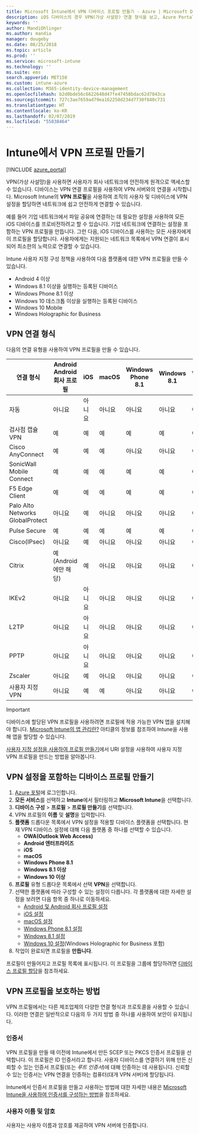 ```yaml
---
title: Microsoft Intune에서 VPN 디바이스 프로필 만들기 - Azure | Microsoft Docs
description: iOS 디바이스의 경우 VPN(가상 사설망) 연결 형식을 보고, Azure Portal에서 VPN 디바이스 프로필을 만들고, Microsoft Intune에서 인증서 또는 사용자 이름과 암호를 사용하여 VPN 프로필을 보호 하는 옵션을 확인합니다.
keywords: ''
author: MandiOhlinger
ms.author: mandia
manager: dougeby
ms.date: 08/25/2018
ms.topic: article
ms.prod: ''
ms.service: microsoft-intune
ms.technology: ''
ms.suite: ems
search.appverid: MET150
ms.custom: intune-azure
ms.collection: M365-identity-device-management
ms.openlocfilehash: b2d0bde56c6622648d47fe47458bdac62d7843ca
ms.sourcegitcommit: 727c3ae7659ad79ea162250d234d7730f840c731
ms.translationtype: HT
ms.contentlocale: ko-KR
ms.lasthandoff: 02/07/2019
ms.locfileid: "55838464"
---
```

# <a name="create-vpn-profiles-in-intune"></a>Intune에서 VPN 프로필 만들기

[!INCLUDE [azure_portal](./includes/azure_portal.md)]

VPN(가상 사설망)을 사용하면 사용자가 회사 네트워크에 안전하게 원격으로 액세스할 수 있습니다. 디바이스는 VPN 연결 프로필을 사용하여 VPN 서버와의 연결을 시작합니다. Microsoft Intune의 **VPN 프로필**을 사용하여 조직의 사용자 및 디바이스에 VPN 설정을 할당하면 네트워크에 쉽고 안전하게 연결할 수 있습니다.

예를 들어 기업 네트워크에서 파일 공유에 연결하는 데 필요한 설정을 사용하여 모든 iOS 디바이스를 프로비전하려고 할 수 있습니다. 기업 네트워크에 연결하는 설정을 포함하는 VPN 프로필을 만듭니다. 그런 다음, iOS 디바이스를 사용하는 모든 사용자에게 이 프로필을 할당합니다. 사용자에게는 지원되는 네트워크 목록에서 VPN 연결이 표시되어 최소한의 노력으로 연결할 수 있습니다.

Intune 사용자 지정 구성 정책을 사용하여 다음 플랫폼에 대한 VPN 프로필을 만들 수 있습니다.

* Android 4 이상
* Windows 8.1 이상을 실행하는 등록된 디바이스
* Windows Phone 8.1 이상
* Windows 10 데스크톱 이상을 실행하는 등록된 디바이스
* Windows 10 Mobile
* Windows Holographic for Business

## <a name="vpn-connection-types"></a>VPN 연결 형식

다음의 연결 유형을 사용하여 VPN 프로필을 만들 수 있습니다.

|연결 형식|Android<br>Android 회사 프로필|iOS|macOS|Windows Phone 8.1|Windows 8.1|Windows 10|
|-|-|-|-|-|-|-|
|자동|아니요|아니요|아니요|아니요|아니요|예|
|검사점 캡슐 VPN|예|예|예|예|예|예|
|Cisco AnyConnect|예|예|예|아니요|아니요|아니요|
|SonicWall Mobile Connect|예|예|예|예|예|예|
|F5 Edge Client|예|예|예|예|예|예|
|Palo Alto Networks GlobalProtect|아니요|예|아니요|아니요|아니요|예|
|Pulse Secure|예|예|예|예|예|예|
|Cisco(IPsec)|아니요|예|아니요|아니요|아니요|아니요|
|Citrix|예(Android에만 해당)|예|아니요|아니요|아니요|예|
|IKEv2|아니요|아니요|아니요|아니요|아니요|예|
|L2TP|아니요|아니요|아니요|아니요|아니요|예|
|PPTP|아니요|아니요|아니요|아니요|아니요|예|
|Zscaler|아니요|예|아니요|아니요|아니요|아니요|
|사용자 지정 VPN|아니요|예|예|아니요|아니요|아니요|

> [!IMPORTANT]
> 디바이스에 할당된 VPN 프로필을 사용하려면 프로필에 적용 가능한 VPN 앱을 설치해야 합니다. [Microsoft Intune의 앱 관리란?](app-management.md) 아티클의 정보를 참조하여 Intune을 사용해 앱을 할당할 수 있습니다.  

[사용자 지정 설정을 사용하여 프로필 만들기](custom-settings-configure.md)에서 URI 설정을 사용하여 사용자 지정 VPN 프로필을 만드는 방법을 알아봅니다.

## <a name="create-a-device-profile-containing-vpn-settings"></a>VPN 설정을 포함하는 디바이스 프로필 만들기

1. [Azure 포털](https://portal.azure.com)에 로그인합니다.
2. **모든 서비스**를 선택하고 **Intune**에서 필터링하고 **Microsoft Intune**을 선택합니다.
3. **디바이스 구성** > **프로필** > **프로필 만들기**를 선택합니다.
4. VPN 프로필의 **이름** 및 **설명**을 입력합니다.
5. **플랫폼** 드롭다운 목록에서 VPN 설정을 적용할 디바이스 플랫폼을 선택합니다. 현재 VPN 디바이스 설정에 대해 다음 플랫폼 중 하나를 선택할 수 있습니다.
   - **OWA(Outlook Web Access)**
   - **Android 엔터프라이즈**
   - **iOS**
   - **macOS**
   - **Windows Phone 8.1**
   - **Windows 8.1 이상**
   - **Windows 10 이상**
6. **프로필** 유형 드롭다운 목록에서 선택 **VPN**을 선택합니다.
7. 선택한 플랫폼에 따라 구성할 수 있는 설정이 다릅니다. 각 플랫폼에 대한 자세한 설정을 보려면 다음 항목 중 하나로 이동하세요.
   - [Android 및 Android 회사 프로필 설정](vpn-settings-android.md)
   - [iOS 설정](vpn-settings-ios.md)
   - [macOS 설정](vpn-settings-macos.md)
   - [Windows Phone 8.1 설정](vpn-settings-windows-phone-8-1.md)
   - [Windows 8.1 설정](vpn-settings-windows-8-1.md)
   - [Windows 10 설정](vpn-settings-windows-10.md)(Windows Holographic for Business 포함)
8. 작업이 완료되면 프로필을 **만듭니다**.

프로필이 만들어지고 프로필 목록에 표시됩니다. 이 프로필을 그룹에 할당하려면 [디바이스 프로필 할당](device-profile-assign.md)을 참조하세요.

## <a name="methods-of-securing-vpn-profiles"></a>VPN 프로필을 보호하는 방법

VPN 프로필에서는 다른 제조업체의 다양한 연결 형식과 프로토콜을 사용할 수 있습니다. 이러한 연결은 일반적으로 다음의 두 가지 방법 중 하나를 사용하여 보안이 유지됩니다.

### <a name="certificates"></a>인증서

VPN 프로필을 만들 때 이전에 Intune에서 만든 SCEP 또는 PKCS 인증서 프로필을 선택합니다. 이 프로필은 ID 인증서라고 합니다. 사용자 디바이스를 연결하기 위해 만든 신뢰할 수 있는 인증서 프로필(또는 *루트 인증서*)에 대해 인증하는 데 사용됩니다. 신뢰할 수 있는 인증서는 VPN 연결을 인증하는 컴퓨터(대개 VPN 서버)에 할당됩니다.

Intune에서 인증서 프로필을 만들고 사용하는 방법에 대한 자세한 내용은 [Microsoft Intune을 사용하여 인증서를 구성하는 방법](certificates-configure.md)을 참조하세요.

### <a name="user-name-and-password"></a>사용자 이름 및 암호

사용자는 사용자 이름과 암호를 제공하여 VPN 서버에 인증합니다.

